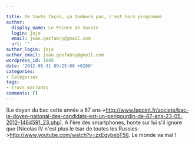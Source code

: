 ```yaml
---

title: De toute façon, ça tombera pas, c'est hors programme
author:
  display_name: Le Prince de Savoie
  login: jojo
  email: joan.gexfabry@gmail.com
  url: ''
author_login: jojo
author_email: joan.gexfabry@gmail.com
wordpress_id: 1045
date: '2012-05-31 09:25:00 +0200'
categories:
- Catégories
tags:
- Trucs marrants
comments: []
---
```

[Le doyen du bac cette année a 87 ans->http://www.lepoint.fr/societe/bac-le-doyen-national-des-candidats-est-un-perigourdin-de-87-ans-23-05-2012-1464591_23.php]. A l'ère des smartphones, honte sur lui s'il ignore que [Nicolas IV n'est plus le tsar de toutes les Russies->http://www.youtube.com/watch?v=zxEgybebT5I]. Le monde va mal !
